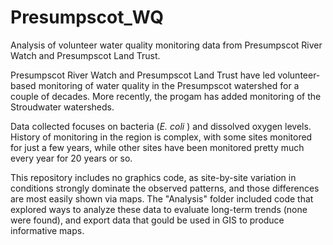 # Presumpscot_WQ
Analysis of volunteer water quality monitoring data from Presumpscot River Watch 
and Presumpscot Land Trust.

Presumpscot River Watch and Presumpscot Land Trust have led volunteer-based 
monitoring of water quality in the Presumpscot watershed for a couple of
decades.  More recently, the progam has added monitoring of the Stroudwater
watersheds.

Data collected focuses on bacteria (*E. coli* ) and dissolved oxygen levels.
History of monitoring in the region is complex, with some sites monitored for 
just a few years, while other sites have been monitored pretty much every year 
for 20 years or so.

This repository includes no graphics code, as site-by-site variation in 
conditions strongly dominate the observed patterns, and those differences are
most easily shown via maps. The "Analysis" folder included code that explored
ways to analyze these data to evaluate long-term trends (none were found), and
export data that gould be used in GIS to produce informative maps.
